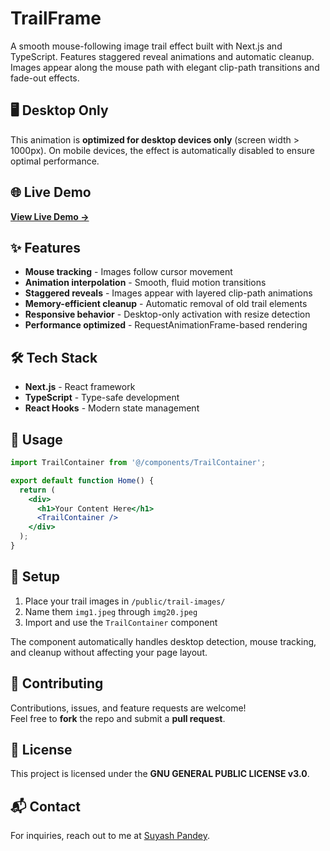 # TrailFrame

A smooth mouse-following image trail effect built with Next.js and TypeScript. Features staggered reveal animations and automatic cleanup. Images appear along the mouse path with elegant clip-path transitions and fade-out effects.

## 🖥️ Desktop Only

This animation is **optimized for desktop devices only** (screen width > 1000px). On mobile devices, the effect is automatically disabled to ensure optimal performance.

## 🌐 Live Demo

**[View Live Demo →](https://trailframe.vercel.app/)**

## ✨ Features

- **Mouse tracking** - Images follow cursor movement
- **Animation interpolation** - Smooth, fluid motion transitions  
- **Staggered reveals** - Images appear with layered clip-path animations
- **Memory-efficient cleanup** - Automatic removal of old trail elements
- **Responsive behavior** - Desktop-only activation with resize detection
- **Performance optimized** - RequestAnimationFrame-based rendering

## 🛠️ Tech Stack

- **Next.js** - React framework
- **TypeScript** - Type-safe development
- **React Hooks** - Modern state management

## 🚀 Usage

```jsx
import TrailContainer from '@/components/TrailContainer';

export default function Home() {
  return (
    <div>
      <h1>Your Content Here</h1>
      <TrailContainer />
    </div>
  );
}
```

## 📁 Setup

1. Place your trail images in `/public/trail-images/` 
2. Name them `img1.jpeg` through `img20.jpeg`
3. Import and use the `TrailContainer` component

The component automatically handles desktop detection, mouse tracking, and cleanup without affecting your page layout.

## 🤝 Contributing  
Contributions, issues, and feature requests are welcome!  
Feel free to **fork** the repo and submit a **pull request**.  

## 📜 License  
This project is licensed under the **GNU GENERAL PUBLIC LICENSE v3.0**.

## 📬 Contact
For inquiries, reach out to me at [Suyash Pandey](mailto:suyash.2023ug1100@iiitranchi.ac.in).
